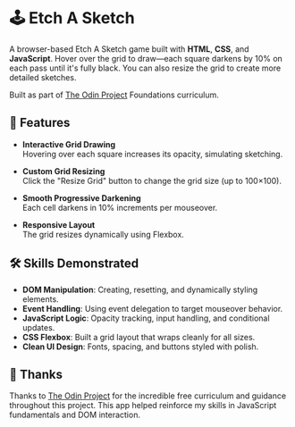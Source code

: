 # 🕹️ Etch A Sketch

A browser-based Etch A Sketch game built with **HTML**, **CSS**, and **JavaScript**. Hover over the grid to draw—each square darkens by 10% on each pass until it's fully black. You can also resize the grid to create more detailed sketches.

Built as part of [The Odin Project](https://www.theodinproject.com/) Foundations curriculum.

## 🚀 Features

- **Interactive Grid Drawing**  
  Hovering over each square increases its opacity, simulating sketching.
  
- **Custom Grid Resizing**  
  Click the "Resize Grid" button to change the grid size (up to 100×100).
  
- **Smooth Progressive Darkening**  
  Each cell darkens in 10% increments per mouseover.

- **Responsive Layout**  
  The grid resizes dynamically using Flexbox.

## 🛠️ Skills Demonstrated

- **DOM Manipulation**: Creating, resetting, and dynamically styling elements.
- **Event Handling**: Using event delegation to target mouseover behavior.
- **JavaScript Logic**: Opacity tracking, input handling, and conditional updates.
- **CSS Flexbox**: Built a grid layout that wraps cleanly for all sizes.
- **Clean UI Design**: Fonts, spacing, and buttons styled with polish.

## 🙏 Thanks

Thanks to [The Odin Project](https://www.theodinproject.com/) for the incredible free curriculum and guidance throughout this project. This app helped reinforce my skills in JavaScript fundamentals and DOM interaction.